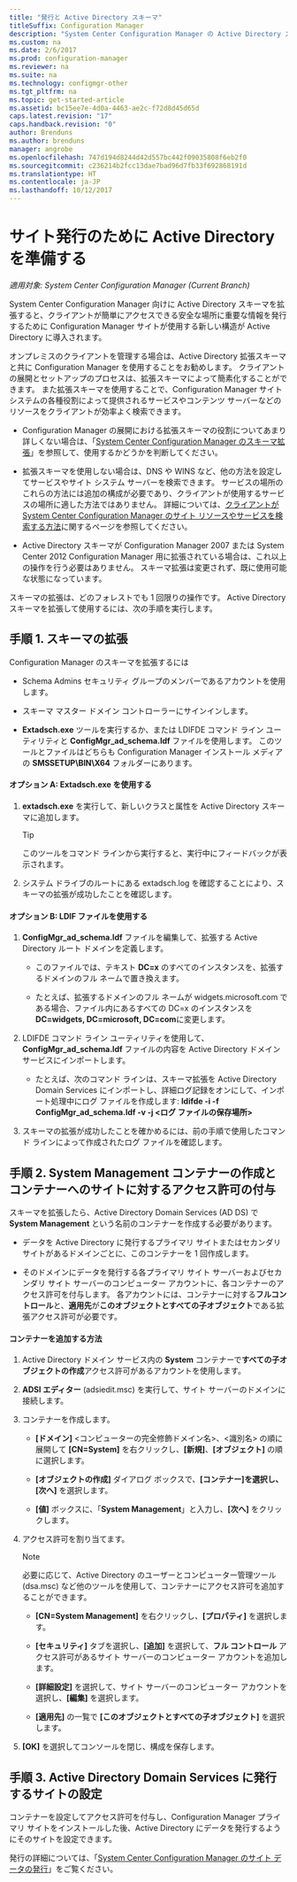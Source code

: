 ```yaml
---
title: "発行と Active Directory スキーマ"
titleSuffix: Configuration Manager
description: "System Center Configuration Manager の Active Directory スキーマを拡張して、クライアントの展開と構成のプロセスを簡略化します。"
ms.custom: na
ms.date: 2/6/2017
ms.prod: configuration-manager
ms.reviewer: na
ms.suite: na
ms.technology: configmgr-other
ms.tgt_pltfrm: na
ms.topic: get-started-article
ms.assetid: bc15ee7e-4d0a-4463-ae2c-f72d8d45d65d
caps.latest.revision: "17"
caps.handback.revision: "0"
author: Brenduns
ms.author: brenduns
manager: angrobe
ms.openlocfilehash: 747d194d8244d42d557bc442f09035808f6eb2f0
ms.sourcegitcommit: c236214b2fcc13dae7bad96d7fb33f692868191d
ms.translationtype: HT
ms.contentlocale: ja-JP
ms.lasthandoff: 10/12/2017
---
```

# <a name="prepare-active-directory-for-site-publishing"></a>サイト発行のために Active Directory を準備する

*適用対象: System Center Configuration Manager (Current Branch)*

System Center Configuration Manager 向けに Active Directory スキーマを拡張すると、クライアントが簡単にアクセスできる安全な場所に重要な情報を発行するために Configuration Manager サイトが使用する新しい構造が Active Directory に導入されます。  

オンプレミスのクライアントを管理する場合は、Active Directory 拡張スキーマと共に Configuration Manager を使用することをお勧めします。 クライアントの展開とセットアップのプロセスは、拡張スキーマによって簡素化することができます。 また拡張スキーマを使用することで、Configuration Manager サイト システムの各種役割によって提供されるサービスやコンテンツ サーバーなどのリソースをクライアントが効率よく検索できます。  

-   Configuration Manager の展開における拡張スキーマの役割についてあまり詳しくない場合は、「[System Center Configuration Manager のスキーマ拡張](../../../core/plan-design/network/schema-extensions.md)」を参照して、使用するかどうかを判断してください。  

-   拡張スキーマを使用しない場合は、DNS や WINS など、他の方法を設定してサービスやサイト システム サーバーを検索できます。 サービスの場所のこれらの方法には追加の構成が必要であり、クライアントが使用するサービスの場所に適した方法ではありません。 詳細については、[クライアントが System Center Configuration Manager のサイト リソースやサービスを検索する方法](../../../core/plan-design/hierarchy/understand-how-clients-find-site-resources-and-services.md)に関するページを参照してください。  

-   Active Directory スキーマが Configuration Manager 2007 または System Center 2012 Configuration Manager 用に拡張されている場合は、これ以上の操作を行う必要はありません。 スキーマ拡張は変更されず、既に使用可能な状態になっています。  

スキーマの拡張は、どのフォレストでも 1 回限りの操作です。 Active Directory スキーマを拡張して使用するには、次の手順を実行します。  

## <a name="step-1-extend-the-schema"></a>手順 1. スキーマの拡張  
Configuration Manager のスキーマを拡張するには  

-   Schema Admins セキュリティ グループのメンバーであるアカウントを使用します。  

-   スキーマ マスター ドメイン コントローラーにサインインします。  

-   **Extadsch.exe** ツールを実行するか、または LDIFDE コマンド ライン ユーティリティと **ConfigMgr_ad_schema.ldf** ファイルを使用します。 このツールとファイルはどちらも Configuration Manager インストール メディアの **SMSSETUP\BIN\X64** フォルダーにあります。  

#### <a name="option-a-use-extadschexe"></a>オプション A: Extadsch.exe を使用する  

1.  **extadsch.exe** を実行して、新しいクラスと属性を Active Directory スキーマに追加します。  

    > [!TIP]  
    >  このツールをコマンド ラインから実行すると、実行中にフィードバックが表示されます。  

2.  システム ドライブのルートにある extadsch.log を確認することにより、スキーマの拡張が成功したことを確認します。  

#### <a name="option-b-use-the-ldif-file"></a>オプション B: LDIF ファイルを使用する  

1.  **ConfigMgr_ad_schema.ldf** ファイルを編集して、拡張する Active Directory ルート ドメインを定義します。  

    -   このファイルでは、テキスト **DC=x** のすべてのインスタンスを、拡張するドメインのフル ネームで置き換えます。  

    -   たとえば、拡張するドメインのフル ネームが widgets.microsoft.com である場合、ファイル内にあるすべての DC=x のインスタンスを **DC=widgets, DC=microsoft, DC=com**に変更します。  

2.  LDIFDE コマンド ライン ユーティリティを使用して、**ConfigMgr_ad_schema.ldf** ファイルの内容を Active Directory ドメイン サービスにインポートします。  

    -   たとえば、次のコマンド ラインは、スキーマ拡張を Active Directory Domain Services にインポートし、詳細ログ記録をオンにして、インポート処理中にログ ファイルを作成します: **ldifde -i -f ConfigMgr_ad_schema.ldf -v -j &lt;ログ ファイルの保存場所\>**  

3.  スキーマの拡張が成功したことを確かめるには、前の手順で使用したコマンド ラインによって作成されたログ ファイルを確認します。  

## <a name="step-2--create-the-system-management-container-and-grant-sites-permissions-to-the-container"></a>手順 2.  System Management コンテナーの作成とコンテナーへのサイトに対するアクセス許可の付与  
 スキーマを拡張したら、Active Directory Domain Services (AD DS) で **System Management** という名前のコンテナーを作成する必要があります。  

-   データを Active Directory に発行するプライマリ サイトまたはセカンダリ サイトがあるドメインごとに、このコンテナーを 1 回作成します。  

-   そのドメインにデータを発行する各プライマリ サイト サーバーおよびセカンダリ サイト サーバーのコンピューター アカウントに、各コンテナーのアクセス許可を付与します。 各アカウントには、コンテナーに対する**フルコントロール**と、**適用先**が**このオブジェクトとすべての子オブジェクト**である拡張アクセス許可が必要です。  

#### <a name="to-add-the-container"></a>コンテナーを追加する方法  

1.  Active Directory ドメイン サービス内の **System** コンテナーで**すべての子オブジェクトの作成**アクセス許可があるアカウントを使用します。  

2.  **ADSI エディター** (adsiedit.msc) を実行して、サイト サーバーのドメインに接続します。  

3.  コンテナーを作成します。  

    -   **[ドメイン]** &lt;コンピューターの完全修飾ドメイン名\>、&lt;識別名\> の順に展開して **[CN=System]** を右クリックし、**[新規]**、**[オブジェクト]** の順に選択します。  

    -   **[オブジェクトの作成]** ダイアログ ボックスで、**[コンテナー]**を選択し、**[次へ]** を選択します。  

    -   **[値]** ボックスに、「**System Management**」と入力し、**[次へ]** をクリックします。  

4.  アクセス許可を割り当てます。  

    > [!NOTE]  
    >  必要に応じて、Active Directory のユーザーとコンピューター管理ツール (dsa.msc) など他のツールを使用して、コンテナーにアクセス許可を追加することができます。  

    -   **[CN=System Management]** を右クリックし、**[プロパティ]** を選択します。  

    -   **[セキュリティ]** タブを選択し、**[追加]** を選択して、**フル コントロール** アクセス許可があるサイト サーバーのコンピューター アカウントを追加します。  

    -   **[詳細設定]** を選択して、サイト サーバーのコンピューター アカウントを選択し、**[編集]** を選択します。  

    -   **[適用先]** の一覧で **[このオブジェクトとすべての子オブジェクト]** を選択します。  

5.  **[OK]** を選択してコンソールを閉じ、構成を保存します。  

## <a name="step-3-set-up-sites-to-publish-to-active-directory-domain-services"></a>手順 3. Active Directory Domain Services に発行するサイトの設定  
 コンテナーを設定してアクセス許可を付与し、Configuration Manager プライマリ サイトをインストールした後、Active Directory にデータを発行するようにそのサイトを設定できます。  

 発行の詳細については、「[System Center Configuration Manager のサイト データの発行](../../../core/servers/deploy/configure/publish-site-data.md)」をご覧ください。  
